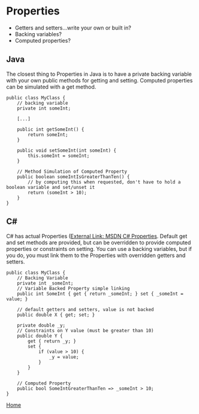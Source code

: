 # Properties
* Getters and setters...write your own or built in?
* Backing variables?
* Computed properties?

## Java

The closest thing to Properties in Java is to have a private backing variable with your own public methods for getting and setting.  Computed properties can be simulated with a get method.

    public class MyClass {
        // backing variable
        private int someInt;

        [...]

        public int getSomeInt() {
            return someInt;
        }

        public void setSomeInt(int someInt) {
            this.someInt = someInt;
        }
        
        // Method Simulation of Computed Property
        public boolean someIntIsGreaterThanTen() {
            // by computing this when requested, don't have to hold a boolean variable and set/unset it
            return (someInt > 10);
        }
    }


## C# 

C# has actual Properties ([External Link: MSDN C# Properties](https://msdn.microsoft.com/en-us/library/x9fsa0sw.aspx).  Default get and set methods are provided, but can be overridden to provide computed properties or constraints on setting.  You can use a backing variables, but if you do, you must link them to the Properties with overridden getters and setters.

    public class MyClass {
        // Backing Variable
        private int _someInt;
        // Variable Backed Property simple linking
        public int SomeInt { get { return _someInt; } set { _someInt = value; }
        
        // default getters and setters, value is not backed
        public double X { get; set; }
        
        private double _y;
        // Constraints on Y value (must be greater than 10)
        public double Y {
            get { return _y; }
            set {
                if (value > 10) {
                    _y = value;
                }
            }
        }
        
        // Computed Property
        public bool SomeIntGreaterThanTen => _someInt > 10;
    }

[Home](../README.md)
